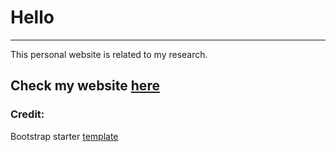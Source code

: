 # Hello

***

This personal website is related to my research.

## Check my website [here](https://HeymansAdrien.github.io)

### Credit:
Bootstrap starter [template](https://startbootstrap.com/templates/full-width-pics/)
